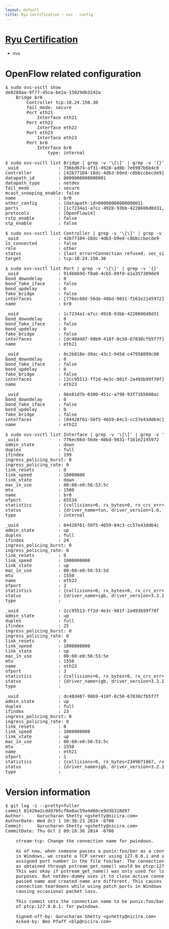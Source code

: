 ```yaml
---
layout: default
title: Ryu Certification - ovs - config
---
```

# [Ryu Certification](http://osrg.github.io/ryu/certification.html)
* ovs 

# OpenFlow related configuration
<pre>
$ sudo ovs-vsctl show
de8288aa-9f77-45ca-be2a-15029db3242a
    Bridge br0
        Controller tcp:10.24.150.30
        fail_mode: secure
        Port eth21
            Interface eth21
        Port eth22
            Interface eth22
        Port eth23
            Interface eth23
        Port br0
            Interface br0
                type: internal

$ sudo ovs-vsctl list Bridge | grep -v '\[\]' | grep -v '{}'
_uuid               : 736bd674-af31-4920-ad8b-7e6907b6b4c6
controller          : [42b77104-18dc-4db3-b9ed-c8bbccbecde9]
datapath_id         : 0000000000000001
datapath_type       : netdev
fail_mode           : secure
mcast_snooping_enable: false
name                : br0
other_config        : {datapath-id=0000000000000001}
ports               : [1c7234a1-a7cc-4928-93bb-4220606d8d31, 86e81d7b-0300-451c-a798-93f71b5688ac, 8c2b818e-39ac-43c1-945d-c47958099c00, 914bbb9d-f8a0-4cb5-89fd-a1a357309de9]
protocols           : [OpenFlow14]
rstp_enable         : false
stp_enable          : false

$ sudo ovs-vsctl list Controller | grep -v '\[\]' | grep -v '{}'
_uuid               : 42b77104-18dc-4db3-b9ed-c8bbccbecde9
is_connected        : false
role                : other
status              : {last_error=Connection refused, sec_since_connect=692, sec_since_disconnect=7, state=BACKOFF}
target              : tcp:10.24.150.30

$ sudo ovs-vsctl list Port | grep -v '\[\]' | grep -v '{}'
_uuid               : 914bbb9d-f8a0-4cb5-89fd-a1a357309de9
bond_downdelay      : 0
bond_fake_iface     : false
bond_updelay        : 0
fake_bridge         : false
interfaces          : [776ec66d-56de-40bd-9831-f161e2145972]
name                : br0

_uuid               : 1c7234a1-a7cc-4928-93bb-4220606d8d31
bond_downdelay      : 0
bond_fake_iface     : false
bond_updelay        : 0
fake_bridge         : false
interfaces          : [dc48d487-98b9-410f-8c50-67830cfb5f7f]
name                : eth21

_uuid               : 8c2b818e-39ac-43c1-945d-c47958099c00
bond_downdelay      : 0
bond_fake_iface     : false
bond_updelay        : 0
fake_bridge         : false
interfaces          : [2cc95513-ff2d-4e3c-981f-2a493b99f70f]
name                : eth23

_uuid               : 86e81d7b-0300-451c-a798-93f71b5688ac
bond_downdelay      : 0
bond_fake_iface     : false
bond_updelay        : 0
fake_bridge         : false
interfaces          : [04428f61-50f5-4659-84c3-cc57e43dd64c]
name                : eth22

$ sudo ovs-vsctl list Interface | grep -v '\[\]' | grep -v '{}'
_uuid               : 776ec66d-56de-40bd-9831-f161e2145972
admin_state         : down
duplex              : full
ifindex             : 199
ingress_policing_burst: 0
ingress_policing_rate: 0
link_resets         : 0
link_speed          : 10000000
link_state          : down
mac_in_use          : 00:60:e0:56:53:5c
mtu                 : 1500
name                : br0
ofport              : 65534
statistics          : {collisions=0, rx_bytes=0, rx_crc_err=0, rx_dropped=0, rx_errors=0, rx_frame_err=0, rx_over_err=0, rx_packets=0, tx_bytes=0, tx_dropped=0, tx_errors=0, tx_packets=0}
status              : {driver_name=tun, driver_version=1.6, firmware_version=N/A}
type                : internal

_uuid               : 04428f61-50f5-4659-84c3-cc57e43dd64c
admin_state         : up
duplex              : full
ifindex             : 24
ingress_policing_burst: 0
ingress_policing_rate: 0
link_resets         : 0
link_speed          : 1000000000
link_state          : up
mac_in_use          : 00:60:e0:56:53:5d
mtu                 : 1550
name                : eth22
ofport              : 2
statistics          : {collisions=0, rx_bytes=0, rx_crc_err=0, rx_dropped=0, rx_errors=0, rx_frame_err=0, rx_over_err=0, rx_packets=0, tx_bytes=3265681528, tx_dropped=0, tx_errors=0, tx_packets=48018197}
status              : {driver_name=igb, driver_version=3.2.10-k, firmware_version=2.10-9}
type                : 

_uuid               : 2cc95513-ff2d-4e3c-981f-2a493b99f70f
admin_state         : up
duplex              : full
ifindex             : 25
ingress_policing_burst: 0
ingress_policing_rate: 0
link_resets         : 0
link_speed          : 1000000000
link_state          : up
mac_in_use          : 00:60:e0:56:53:5e
mtu                 : 1550
name                : eth23
ofport              : 3
statistics          : {collisions=0, rx_bytes=0, rx_crc_err=0, rx_dropped=0, rx_errors=0, rx_frame_err=0, rx_over_err=0, rx_packets=0, tx_bytes=4055138204, tx_dropped=0, tx_errors=0, tx_packets=5566737}
status              : {driver_name=igb, driver_version=3.2.10-k, firmware_version=2.10-9}
type                : 

_uuid               : dc48d487-98b9-410f-8c50-67830cfb5f7f
admin_state         : up
duplex              : full
ifindex             : 23
ingress_policing_burst: 0
ingress_policing_rate: 0
link_resets         : 0
link_speed          : 1000000000
link_state          : up
mac_in_use          : 00:60:e0:56:53:5c
mtu                 : 1550
name                : eth21
ofport              : 1
statistics          : {collisions=0, rx_bytes=2349671067, rx_crc_err=0, rx_dropped=0, rx_errors=0, rx_frame_err=0, rx_over_err=0, rx_packets=76074408, tx_bytes=0, tx_dropped=0, tx_errors=0, tx_packets=0}
status              : {driver_name=igb, driver_version=3.2.10-k, firmware_version=2.10-9}
type                : 
</pre>

# Version information
<pre>
$ git log -1 --pretty=fuller
commit 01420a2cddd7b5cf0a8ac59a4d60ce9d3b328d97
Author:     Gurucharan Shetty &lt;gshetty@nicira.com&gt;
AuthorDate: Wed Oct 1 10:38:23 2014 -0700
Commit:     Gurucharan Shetty &lt;gshetty@nicira.com&gt;
CommitDate: Thu Oct 2 09:18:30 2014 -0700

    stream-tcp: Change the connection name for pwindows.
    
    As of now, when someone passes a punix:foo/bar as a connection type
    in Windows, we create a TCP server using 127.0.0.1 and save the kernel
    assigned port number in the file foo/bar. The connection name
    as obtained through pstream_get_name&#40;&#41; would be ptcp:127.0.0.1:.
    This was okay if pstream_get_name&#40;&#41; was only used for logging
    purposes. But netdev-dummy uses it to close active connections when the
    passed name and created name are different. This causes transient
    connection teardowns while using patch ports in Windows unit tests
    causing occasional packet loss.
    
    This commit sets the connection name to be punix:foo/bar instead
    of ptcp:127.0.0.1: for pwindows.
    
    Signed-off-by: Gurucharan Shetty &lt;gshetty@nicira.com&gt;
    Acked-by: Ben Pfaff &lt;blp@nicira.com&gt;
</pre>
